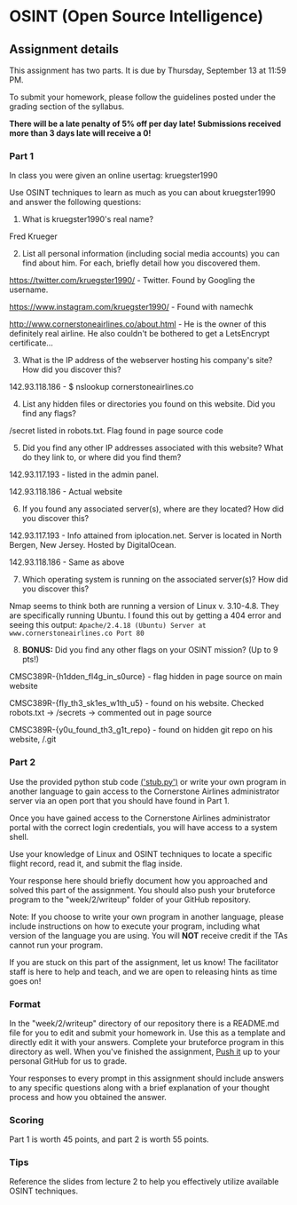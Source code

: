 OSINT (Open Source Intelligence)
======

## Assignment details

This assignment has two parts. It is due by Thursday, September 13 at 11:59 PM.

To submit your homework, please follow the guidelines posted under the grading section of the syllabus.

**There will be a late penalty of 5% off per day late! Submissions received more than 3 days late will receive a 0!**

### Part 1

In class you were given an online usertag: kruegster1990

Use OSINT techniques to learn as much as you can about kruegster1990 and answer the following questions:

1. What is kruegster1990's real name?

Fred Krueger

2. List all personal information (including social media accounts) you can find about him. For each, briefly detail how you discovered them.

https://twitter.com/kruegster1990/ - Twitter. Found by Googling the username.

https://www.instagram.com/kruegster1990/ - Found with namechk

http://www.cornerstoneairlines.co/about.html  - He is the owner of this definitely real airline. He also couldn't be bothered to get a LetsEncrypt certificate...

3. What is the IP address of the webserver hosting his company's site? How did you discover this?

142.93.118.186 - $ nslookup cornerstoneairlines.co

4. List any hidden files or directories you found on this website. Did you find any flags?

/secret listed in robots.txt. Flag found in page source code

5. Did you find any other IP addresses associated with this website? What do they link to, or where did you find them?

142.93.117.193 - listed in the admin panel.

142.93.118.186 - Actual website 

6. If you found any associated server(s), where are they located? How did you discover this?

142.93.117.193 - Info attained from iplocation.net. Server is located in	North Bergen, New Jersey. Hosted by DigitalOcean.

142.93.118.186 - Same as above

7. Which operating system is running on the associated server(s)? How did you discover this?

Nmap seems to think both are running a version of Linux v. 3.10-4.8. They are specifically running Ubuntu. I found this out by getting a 404 error and seeing this output: 
`Apache/2.4.18 (Ubuntu) Server at www.cornerstoneairlines.co Port 80`

8. **BONUS:** Did you find any other flags on your OSINT mission? (Up to 9 pts!)

CMSC389R-{h1dden_fl4g_in_s0urce} - flag hidden in page source on main website

CMSC389R-{fly_th3_sk1es_w1th_u5} - found on his website. Checked robots.txt -> /secrets -> commented out in page source

CMSC389R-{y0u_found_th3_g1t_repo} - found on hidden git repo on his website, /.git

### Part 2

Use the provided python stub code [('stub.py')](stub.py) or write your own program in another language to gain access to the Cornerstone Airlines administrator server via an open port that you should have found in Part 1. 

Once you have gained access to the Cornerstone Airlines administrator portal with the correct login credentials, you will have access to a system shell. 

Use your knowledge of Linux and OSINT techniques to locate a specific flight record, read it, and submit the flag inside.

Your response here should briefly document how you approached and solved this part of the assignment. You should also push your bruteforce program to the "week/2/writeup" folder of your GitHub repository.

Note: If you choose to write your own program in another language, please include instructions on how to execute your program, including what version of the language you are using. You will **NOT** receive credit if the TAs cannot run your program.

If you are stuck on this part of the assignment, let us know! The facilitator staff is here to help and teach, and we are open to releasing hints as time goes on!

### Format
In the "week/2/writeup" directory of our repository there is a README.md file for you to edit and submit your homework in. Use this as a template and directly edit it with your answers. Complete your bruteforce program in this directory as well. When you've finished the assignment, [Push it](https://github.com/UMD-CS-STICs/389Rfall18/blob/master/HW_Submit_Instructions.md) up to your personal GitHub for us to grade.

Your responses to every prompt in this assignment should include answers to any specific questions along with a brief explanation of your thought process and how you obtained the answer.

### Scoring

Part 1 is worth 45 points, and part 2 is worth 55 points.

### Tips

Reference the slides from lecture 2 to help you effectively utilize available OSINT techniques.
